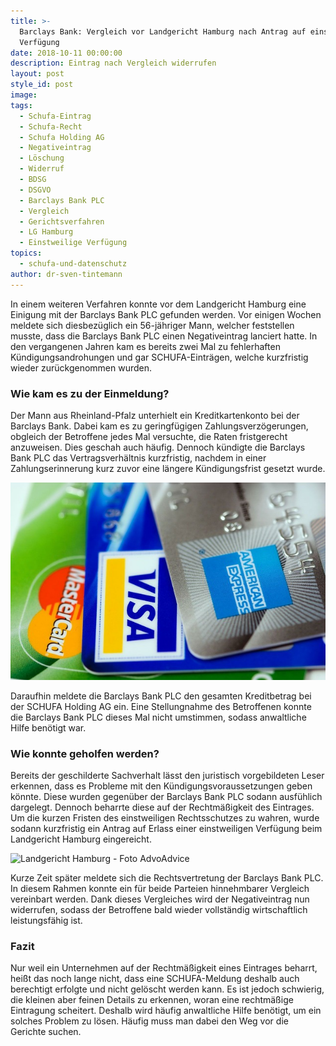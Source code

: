 ```yaml
---
title: >-
  Barclays Bank: Vergleich vor Landgericht Hamburg nach Antrag auf einstweilige
  Verfügung
date: 2018-10-11 00:00:00
description: Eintrag nach Vergleich widerrufen
layout: post
style_id: post
image:
tags:
  - Schufa-Eintrag
  - Schufa-Recht
  - Schufa Holding AG
  - Negativeintrag
  - Löschung
  - Widerruf
  - BDSG
  - DSGVO
  - Barclays Bank PLC
  - Vergleich
  - Gerichtsverfahren
  - LG Hamburg
  - Einstweilige Verfügung
topics:
  - schufa-und-datenschutz
author: dr-sven-tintemann
---
```


In einem weiteren Verfahren konnte vor dem Landgericht Hamburg eine Einigung mit der Barclays Bank PLC gefunden werden. Vor einigen Wochen meldete sich diesbezüglich ein 56-jähriger Mann, welcher feststellen musste, dass die Barclays Bank PLC einen Negativeintrag lanciert hatte. In den vergangenen Jahren kam es bereits zwei Mal zu fehlerhaften Kündigungsandrohungen und gar SCHUFA-Einträgen, welche kurzfristig wieder zurückgenommen wurden.

### Wie kam es zu der Einmeldung?

Der Mann aus Rheinland-Pfalz unterhielt ein Kreditkartenkonto bei der Barclays Bank. Dabei kam es zu geringfügigen Zahlungsverzögerungen, obgleich der Betroffene jedes Mal versuchte, die Raten fristgerecht anzuweisen. Dies geschah auch häufig. Dennoch kündigte die Barclays Bank PLC das Vertragsverhältnis kurzfristig, nachdem in einer Zahlungserinnerung kurz zuvor eine längere Kündigungsfrist gesetzt wurde.

![Kreditkarten - Foto Pixabay](/uploads/american-express-89024-640-1.jpg "Kreditkartenschulden können zu Schufa-Einträgen führen.")

Daraufhin meldete die Barclays Bank PLC den gesamten Kreditbetrag bei der SCHUFA Holding AG ein. Eine Stellungnahme des Betroffenen konnte die Barclays Bank PLC dieses Mal nicht umstimmen, sodass anwaltliche Hilfe benötigt war.

### Wie konnte geholfen werden?

Bereits der geschilderte Sachverhalt lässt den juristisch vorgebildeten Leser erkennen, dass es Probleme mit den Kündigungsvoraussetzungen geben könnte. Diese wurden gegenüber der Barclays Bank PLC sodann ausfühlich dargelegt. Dennoch beharrte diese auf der Rechtmäßigkeit des Eintrages. Um die kurzen Fristen des einstweiligen Rechtsschutzes zu wahren, wurde sodann kurzfristig ein Antrag auf Erlass einer einstweiligen Verfügung beim Landgericht Hamburg eingereicht. 

![Landgericht Hamburg - Foto AdvoAdvice](/uploads/lg-hamburg-außenansicht-3.JPG "Landgericht Hamburg - Außenansicht")

Kurze Zeit später meldete sich die Rechtsvertretung der Barclays Bank PLC. In diesem Rahmen konnte ein für beide Parteien hinnehmbarer Vergleich vereinbart werden. Dank dieses Vergleiches wird der Negativeintrag nun widerrufen, sodass der Betroffene bald wieder vollständig wirtschaftlich leistungsfähig ist.

### Fazit

Nur weil ein Unternehmen auf der Rechtmäßigkeit eines Eintrages beharrt, heißt das noch lange nicht, dass eine SCHUFA-Meldung deshalb auch berechtigt erfolgte und nicht gelöscht werden kann. Es ist jedoch schwierig, die kleinen aber feinen Details zu erkennen, woran eine rechtmäßige Eintragung scheitert. Deshalb wird häufig anwaltliche Hilfe benötigt, um ein solches Problem zu lösen. Häufig muss man dabei den Weg vor die Gerichte suchen.